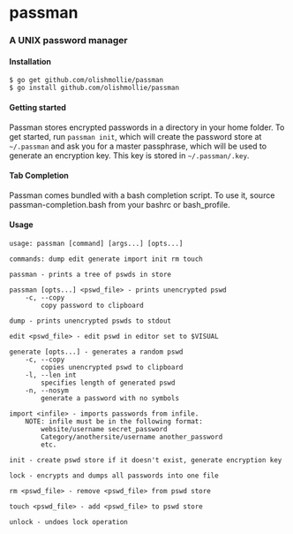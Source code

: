 # passman
### A UNIX password manager

#### Installation
```
$ go get github.com/olishmollie/passman
$ go install github.com/olishmollie/passman
```

#### Getting started
Passman stores encrypted passwords in a directory in your home folder. To get started, run `passman init`, which will create the password store at `~/.passman` and ask you for a master passphrase, which will be used to generate an encryption key. This key is stored in `~/.passman/.key`.

#### Tab Completion
Passman comes bundled with a bash completion script. To use it, source passman-completion.bash from your bashrc or bash_profile.

#### Usage
```
usage: passman [command] [args...] [opts...]

commands: dump edit generate import init rm touch

passman - prints a tree of pswds in store

passman [opts...] <pswd_file> - prints unencrypted pswd
    -c, --copy
        copy password to clipboard

dump - prints unencrypted pswds to stdout

edit <pswd_file> - edit pswd in editor set to $VISUAL

generate [opts...] - generates a random pswd
    -c, --copy
        copies unencrypted pswd to clipboard
    -l, --len int 
        specifies length of generated pswd
    -n, --nosym 
        generate a password with no symbols

import <infile> - imports passwords from infile.
    NOTE: infile must be in the following format:
        website/username secret_password
        Category/anothersite/username another_password
        etc.

init - create pswd store if it doesn't exist, generate encryption key

lock - encrypts and dumps all passwords into one file

rm <pswd_file> - remove <pswd_file> from pswd store

touch <pswd_file> - add <pswd_file> to pswd store

unlock - undoes lock operation
```